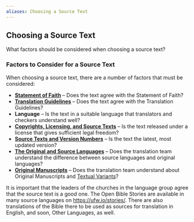```yaml
---
aliases: Choosing a Source Text
---
```


## Choosing a Source Text

What factors should be considered when choosing a source text?

### Factors to Consider for a Source Text

When choosing a source text, there are a number of factors that must be considered:

* **[Statement of Faith](../intro/statement-of-faith.md)** – Does the text agree with the Statement of Faith?
* **[Translation Guidelines](../intro/translation-guidelines.md)** – Does the text agree with the Translation Guidelines?
* **Language** – Is the text in a suitable language that translators and checkers understand well?
* **[Copyrights, Licensing, and Source Texts](translate-source-licensing.md)** – Is the text released under a license that gives sufficient legal freedom?
* **[Source Texts and Version Numbers](translate-source-version.md)** – Is the text the latest, most updated version?
* **[The Original and Source Languages](translate-original.md)** – Does the translation team understand the difference between source languages and original languages?
* **[Original Manuscripts](translate-manuscripts.md)** – Does the translation team understand about Original Manuscripts and [Textual Variants](translate-textvariants.md)?

It is important that the leaders of the churches in the language group agree that the source text is a good one. The Open Bible Stories are available in many source languages on https://ufw.io/stories/. There are also translations of the Bible there to be used as sources for translation in English, and soon, Other Languages, as well.
